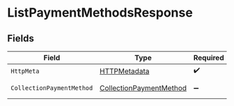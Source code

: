# ListPaymentMethodsResponse


## Fields

| Field                                                                         | Type                                                                          | Required                                                                      | Description                                                                   |
| ----------------------------------------------------------------------------- | ----------------------------------------------------------------------------- | ----------------------------------------------------------------------------- | ----------------------------------------------------------------------------- |
| `HttpMeta`                                                                    | [HTTPMetadata](../../Models/Components/HTTPMetadata.md)                       | :heavy_check_mark:                                                            | N/A                                                                           |
| `CollectionPaymentMethod`                                                     | [CollectionPaymentMethod](../../Models/Components/CollectionPaymentMethod.md) | :heavy_minus_sign:                                                            | Successful Response                                                           |